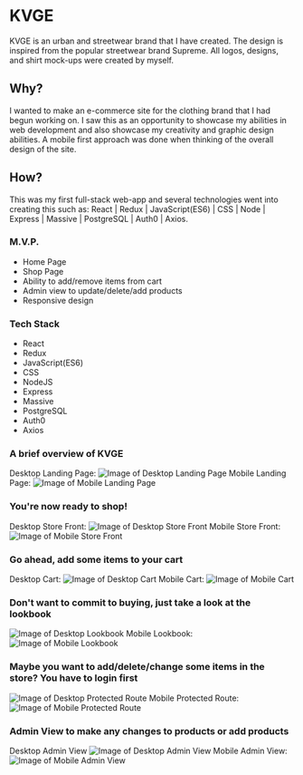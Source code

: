 # KVGE
KVGE is an urban and streetwear brand that I have created. The design is inspired from the popular streetwear brand Supreme. All logos, designs, and shirt mock-ups were created by myself.
## Why?
I wanted to make an e-commerce site for the clothing brand that I had begun working on. I saw this as an opportunity to showcase my abilities in web development and also showcase my creativity and graphic design abilities. A mobile first approach was done when thinking of the overall design of the site.
## How?
This was my first full-stack web-app and several technologies went into creating this such as: React | Redux | JavaScript(ES6) | CSS | Node | Express | Massive | PostgreSQL | Auth0 | Axios.
### M.V.P.
* Home Page
* Shop Page
* Ability to add/remove items from cart
* Admin view to update/delete/add products
* Responsive design
### Tech Stack
* React
* Redux
* JavaScript(ES6)
* CSS
* NodeJS
* Express
* Massive
* PostgreSQL
* Auth0
* Axios
### A brief overview of KVGE
Desktop Landing Page:
![Image of Desktop Landing Page](https://github.com/sesouk/personal-project/blob/master/HomePageDesktop.png)
Mobile Landing Page:
![Image of Mobile Landing Page](https://github.com/sesouk/personal-project/blob/master/HomePageMobile.png)
### You're now ready to shop!
Desktop Store Front:
![Image of Desktop Store Front](https://github.com/sesouk/personal-project/blob/master/ShopDesktop.png)
Mobile Store Front:
![Image of Mobile Store Front](https://github.com/sesouk/personal-project/blob/master/ShopMobile.png)
### Go ahead, add some items to your cart
Desktop Cart:
![Image of Desktop Cart](https://github.com/sesouk/personal-project/blob/master/CartDesktop.png)
Mobile Cart:
![Image of Mobile Cart](https://github.com/sesouk/personal-project/blob/master/CartMobile.png)
### Don't want to commit to buying, just take a look at the lookbook
![Image of Desktop Lookbook](https://github.com/sesouk/personal-project/blob/master/LookbookDesktop.png)
Mobile Lookbook:
![Image of Mobile Lookbook](https://github.com/sesouk/personal-project/blob/master/LookbookMobile.png)
### Maybe you want to add/delete/change some items in the store? You have to login first
![Image of Desktop Protected Route](https://github.com/sesouk/personal-project/blob/master/ConditionalProtectedRouteDesktop.png)
Mobile Protected Route:
![Image of Mobile Protected Route](https://github.com/sesouk/personal-project/blob/master/ConditionalProtectedRouteMobile.png)
### Admin View to make any changes to products or add products
Desktop Admin View
![Image of Desktop Admin View](https://github.com/sesouk/personal-project/blob/master/AdminViewDesktop.png)
Mobile Admin View:
![Image of Mobile Admin View](https://github.com/sesouk/personal-project/blob/master/AdminViewMobile.png)